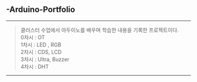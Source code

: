 ## -Arduino-Portfolio
--------
> 클러스터 수업에서 아두이노를 배우며 학습한 내용을 기록한 프로젝트이다. \
> 0차시 : OT\
> 1차시 : LED , RGB\
> 2차시 : CDS, LCD\
> 3차시 : Ultra, Buzzer\
> 4차시 : DHT 
---------
